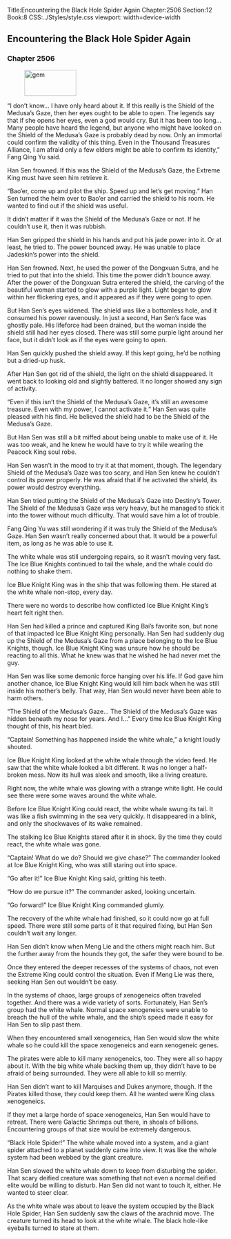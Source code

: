 Title:Encountering the Black Hole Spider Again 
Chapter:2506 
Section:12 
Book:8 
CSS:../Styles/style.css 
viewport: width=device-width
  
## Encountering the Black Hole Spider Again
### Chapter 2506
  
<figure>
	<img src="../Images/gem.gif" alt="gem" id="gem" width="120" height="60" />
</figure>
  

  
“I don’t know… I have only heard about it. If this really is the Shield of the Medusa’s Gaze, then her eyes ought to be able to open. The legends say that if she opens her eyes, even a god would cry. But it has been too long… Many people have heard the legend, but anyone who might have looked on the Shield of the Medusa’s Gaze is probably dead by now. Only an immortal could confirm the validity of this thing. Even in the Thousand Treasures Alliance, I am afraid only a few elders might be able to confirm its identity,” Fang Qing Yu said.

Han Sen frowned. If this was the Shield of the Medusa’s Gaze, the Extreme King must have seen him retrieve it.

“Bao’er, come up and pilot the ship. Speed up and let’s get moving.” Han Sen turned the helm over to Bao’er and carried the shield to his room. He wanted to find out if the shield was useful.

It didn’t matter if it was the Shield of the Medusa’s Gaze or not. If he couldn’t use it, then it was rubbish.

Han Sen gripped the shield in his hands and put his jade power into it. Or at least, he tried to. The power bounced away. He was unable to place Jadeskin’s power into the shield.

Han Sen frowned. Next, he used the power of the Dongxuan Sutra, and he tried to put that into the shield. This time the power didn’t bounce away. After the power of the Dongxuan Sutra entered the shield, the carving of the beautiful woman started to glow with a purple light. Light began to glow within her flickering eyes, and it appeared as if they were going to open.

But Han Sen’s eyes widened. The shield was like a bottomless hole, and it consumed his power ravenously. In just a second, Han Sen’s face was ghostly pale. His lifeforce had been drained, but the woman inside the shield still had her eyes closed. There was still some purple light around her face, but it didn’t look as if the eyes were going to open.

Han Sen quickly pushed the shield away. If this kept going, he’d be nothing but a dried-up husk.

After Han Sen got rid of the shield, the light on the shield disappeared. It went back to looking old and slightly battered. It no longer showed any sign of activity.

“Even if this isn’t the Shield of the Medusa’s Gaze, it’s still an awesome treasure. Even with my power, I cannot activate it.” Han Sen was quite pleased with his find. He believed the shield had to be the Shield of the Medusa’s Gaze.

But Han Sen was still a bit miffed about being unable to make use of it. He was too weak, and he knew he would have to try it while wearing the Peacock King soul robe.

Han Sen wasn’t in the mood to try it at that moment, though. The legendary Shield of the Medusa’s Gaze was too scary, and Han Sen knew he couldn’t control its power properly. He was afraid that if he activated the shield, its power would destroy everything.

Han Sen tried putting the Shield of the Medusa’s Gaze into Destiny’s Tower. The Shield of the Medusa’s Gaze was very heavy, but he managed to stick it into the tower without much difficulty. That would save him a lot of trouble.

Fang Qing Yu was still wondering if it was truly the Shield of the Medusa’s Gaze. Han Sen wasn’t really concerned about that. It would be a powerful item, as long as he was able to use it.

The white whale was still undergoing repairs, so it wasn’t moving very fast. The Ice Blue Knights continued to tail the whale, and the whale could do nothing to shake them.

Ice Blue Knight King was in the ship that was following them. He stared at the white whale non-stop, every day.

There were no words to describe how conflicted Ice Blue Knight King’s heart felt right then.

Han Sen had killed a prince and captured King Bai’s favorite son, but none of that impacted Ice Blue Knight King personally. Han Sen had suddenly dug up the Shield of the Medusa’s Gaze from a place belonging to the Ice Blue Knights, though. Ice Blue Knight King was unsure how he should be reacting to all this. What he knew was that he wished he had never met the guy.

Han Sen was like some demonic force hanging over his life. If God gave him another chance, Ice Blue Knight King would kill him back when he was still inside his mother’s belly. That way, Han Sen would never have been able to harm others.

“The Shield of the Medusa’s Gaze… The Shield of the Medusa’s Gaze was hidden beneath my nose for years. And I…” Every time Ice Blue Knight King thought of this, his heart bled.

“Captain! Something has happened inside the white whale,” a knight loudly shouted.

Ice Blue Knight King looked at the white whale through the video feed. He saw that the white whale looked a bit different. It was no longer a half-broken mess. Now its hull was sleek and smooth, like a living creature.

Right now, the white whale was glowing with a strange white light. He could see there were some waves around the white whale.

Before Ice Blue Knight King could react, the white whale swung its tail. It was like a fish swimming in the sea very quickly. It disappeared in a blink, and only the shockwaves of its wake remained.

The stalking Ice Blue Knights stared after it in shock. By the time they could react, the white whale was gone.

“Captain! What do we do? Should we give chase?” The commander looked at Ice Blue Knight King, who was still staring out into space.

“Go after it!” Ice Blue Knight King said, gritting his teeth.

“How do we pursue it?” The commander asked, looking uncertain.

“Go forward!” Ice Blue Knight King commanded glumly.

The recovery of the white whale had finished, so it could now go at full speed. There were still some parts of it that required fixing, but Han Sen couldn’t wait any longer.

Han Sen didn’t know when Meng Lie and the others might reach him. But the further away from the hounds they got, the safer they were bound to be.

Once they entered the deeper recesses of the systems of chaos, not even the Extreme King could control the situation. Even if Meng Lie was there, seeking Han Sen out wouldn’t be easy.

In the systems of chaos, large groups of xenogeneics often traveled together. And there was a wide variety of sorts. Fortunately, Han Sen’s group had the white whale. Normal space xenogeneics were unable to breach the hull of the white whale, and the ship’s speed made it easy for Han Sen to slip past them.

When they encountered small xenogeneics, Han Sen would slow the white whale so he could kill the space xenogeneics and earn xenogeneic genes.

The pirates were able to kill many xenogeneics, too. They were all so happy about it. With the big white whale backing them up, they didn’t have to be afraid of being surrounded. They were all able to kill so merrily.

Han Sen didn’t want to kill Marquises and Dukes anymore, though. If the Pirates killed those, they could keep them. All he wanted were King class xenogeneics.

If they met a large horde of space xenogeneics, Han Sen would have to retreat. There were Galactic Shrimps out there, in shoals of billions. Encountering groups of that size would be extremely dangerous.

“Black Hole Spider!” The white whale moved into a system, and a giant spider attached to a planet suddenly came into view. It was like the whole system had been webbed by the giant creature.

Han Sen slowed the white whale down to keep from disturbing the spider. That scary deified creature was something that not even a normal deified elite would be willing to disturb. Han Sen did not want to touch it, either. He wanted to steer clear.

As the white whale was about to leave the system occupied by the Black Hole Spider, Han Sen suddenly saw the claws of the arachnid move. The creature turned its head to look at the white whale. The black hole-like eyeballs turned to stare at them.
